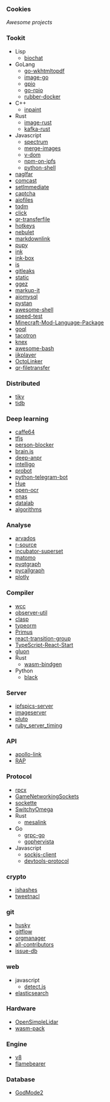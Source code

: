 ### Cookies
_Awesome projects_  

### Tookit
+ Lisp
  + [biochat](https://github.com/Bohdan-Khomtchouk/Biochat)
+ GoLang
  + [go-wkhtmltopdf](https://github.com/SebastiaanKlippert/go-wkhtmltopdf)
  + [image-go](https://github.com/golang/image)
  + [gpio](https://github.com/brian-armstrong/gpio)
  + [go-rpio](https://github.com/stianeikeland/go-rpio)
  + [rubber-docker](https://github.com/Fewbytes/rubber-docker)
+ C++
  + [inpaint](https://github.com/cheind/inpaint)
+ Rust
  + [image-rust](https://github.com/PistonDevelopers/image)
  + [kafka-rust](https://github.com/spicavigo/kafka-rust)
+ Javascript
  + [spectrum](https://github.com/withspectrum/spectrum)
  + [merge-images](https://github.com/lukechilds/merge-images)
  + [v-dom](https://github.com/cyan33/v-dom)
  + [npm-on-ipfs](https://github.com/ipfs-shipyard/npm-on-ipfs)
  + [python-shell](https://github.com/extrabacon/python-shell)
+ [naglfar](https://github.com/maekawatoshiki/naglfar)
+ [comcast](https://github.com/tylertreat/comcast)
+ [setImmediate](https://github.com/YuzuJS/setImmediate)
+ [captcha](https://github.com/dchest/captcha)
+ [aiofiles](https://github.com/Tinche/aiofiles)
+ [tqdm](https://github.com/tqdm/tqdm)
+ [click](https://github.com/databricks/click)
+ [qr-transferfile](https://github.com/claudiodangelis/qr-filetransfer)
+ [hotkeys](https://github.com/jaywcjlove/hotkeys)
+ [nebulet](https://github.com/nebulet/nebulet)
+ [markdownlink](https://github.com/DavidAnson/markdownlint)
+ [pupy](https://github.com/n1nj4sec/pupy)
+ [ink](https://github.com/vadimdemedes/ink)
+ [ink-box](https://github.com/sindresorhus/ink-box)
+ [is](https://github.com/sindresorhus/is)
+ [gitleaks](https://github.com/zricethezav/gitleaks)
+ [static](https://github.com/staticfile/static)
+ [ggez](https://github.com/ggez/ggez)
+ [markup-it](https://github.com/GitbookIO/markup-it)
+ [aiomysql](https://github.com/aio-libs/aiomysql)
+ [pystan](https://github.com/stan-dev/pystan)
+ [awesome-shell](https://github.com/alebcay/awesome-shell)
+ [speed-test](https://github.com/sindresorhus/speed-test)
+ [Minecraft-Mod-Language-Package](https://github.com/CFPAOrg/Minecraft-Mod-Language-Package)
+ [goql](https://github.com/fzerorubigd/goql)
+ [tacotron](https://github.com/keithito/tacotron)
+ [knex](https://github.com/tgriesser/knex)
+ [awesome-bash](https://github.com/awesome-lists/awesome-bash)
+ [ijkplayer](https://github.com/Bilibili/ijkplayer)
+ [OctoLinker](https://github.com/OctoLinker/OctoLinker)
+ [qr-filetransfer](https://github.com/sdushantha/qr-filetransfer)

### Distributed
+ [tikv](https://github.com/pingcap/tikv)
+ [tidb](https://github.com/pingcap/tidb)

### Deep learning
+ [caffe64](https://github.com/dfouhey/caffe64)
+ [tfjs](https://github.com/tensorflow/tfjs)
+ [person-blocker](https://github.com/minimaxir/person-blocker)
+ [brain.js](http://brain.js.org)
+ [deep-anpr](https://github.com/matthewearl/deep-anpr)
+ [intelligo](https://www.techstar.cloud/)
+ [probot](https://probot.github.io)
+ [python-telegram-bot](https://python-telegram-bot.org)
+ [Hue](https://github.com/UltimateHackers/hue)
+ [open-ocr](https://github.com/tleyden/open-ocr)
+ [enas](https://github.com/melodyguan/enas)
+ [datalab](https://github.com/googledatalab/datalab)
+ [algorithms](https://github.com/keon/algorithms)

### Analyse
+ [arvados](https://arvados.org)
+ [r-source](https://github.com/wch/r-source)
+ [incubator-superset](https://github.com/apache/incubator-superset)
+ [matomo](https://matomo.org/)
+ [pyqtgraph](http://www.pyqtgraph.org)
+ [pycallgraph](https://github.com/gak/pycallgraph)
+ [plotly](https://plot.ly)

### Compiler
+ [wcc](https://github.com/endrazine/wcc)
+ [observer-util](https://github.com/nx-js/observer-util)
+ [clasp](https://github.com/clasp-developers/clasp)
+ [typeorm](http://typeorm.io)
+ [Primus](http://primus.io)
+ [react-transition-group](https://github.com/reactjs/react-transition-group)
+ [TypeScript-React-Start](https://github.com/Microsoft/TypeScript-React-Starter)
+ [gluon](https://github.com/gluon-lang/gluon)
+ Rust
  + [wasm-bindgen](https://github.com/alexcrichton/wasm-bindgen)
+ Python
  + [black](https://github.com/ambv/black)

### Server
+ [ipfspics-server](https://github.com/ipfspics/ipfspics-server)
+ [imageserver](https://github.com/pierrre/imageserver)
+ [pluto](https://github.com/go-pluto/pluto)
+ [ruby_server_timing](https://github.com/scoutapp/ruby_server_timing)

### API
+ [apollo-link](https://www.apollographql.com/docs/link/)
+ [RAP](https://github.com/thx/RAP)

### Protocol 
+ [rpcx](https://github.com/smallnest/rpcx)
+ [GameNetworkingSockets](https://github.com/ValveSoftware/GameNetworkingSockets)
+ [sockette](https://github.com/lukeed/sockette)
+ [SwitchyOmega](https://github.com/FelisCatus/SwitchyOmega)
+ Rust
  + [mesalink](https://github.com/mesalock-linux/mesalink)
+ Go
  + [grpc-go](https://github.com/grpc/grpc-go)
  + [gophervista](https://github.com/benjojo/gophervista)
+ Javascript
  + [sockjs-client](https://github.com/sockjs/sockjs-client)
  + [devtools-protocol](https://github.com/ChromeDevTools/devtools-protocol)

### crypto
+ [jshashes]()
+ [tweetnacl]()

### git
+ [husky](https://github.com/typicode/husky)
+ [gitflow](https://github.com/nvie/gitflow)
+ [orgmanager](https://github.com/orgmanager/orgmanager)
+ [all-contributors](https://github.com/kentcdodds/all-contributors)
+ [issue-db](https://github.com/issue-db/issue-db)

### web
+ javascript
  + [detect.js](https://github.com/darcyclarke/Detect.js)
+ [elasticsearch](https://www.elastic.co/products/elasticsearch)

### Hardware
+ [OpenSimpleLidar](https://github.com/iliasam/OpenSimpleLidar)
+ [wasm-pack](https://github.com/ashleygwilliams/wasm-pack)

### Engine
+ [v8](https://github.com/v8/v8)
+ [flamebearer](https://github.com/mapbox/flamebearer)

### Database
+ [GodMode2](https://github.com/vas3k/GodMode2)
